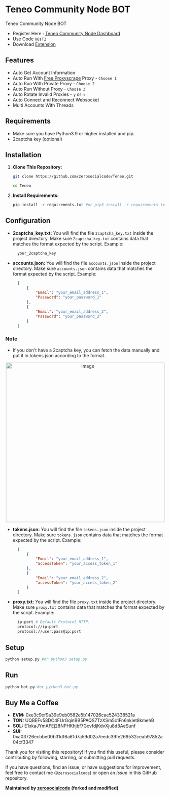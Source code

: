# Teneo Community Node BOT
Teneo Community Node BOT

- Register Here : [Teneo Community Node Dashboard](https://dashboard.teneo.pro/auth/signup)
- Use Code `X8sT2`
- Download [Extension](https://chromewebstore.google.com/detail/teneo-community-node/emcclcoaglgcpoognfiggmhnhgabppkm)

## Features

  - Auto Get Account Information
  - Auto Run With [Free Proxyscrape](https://proxyscrape.com/free-proxy-list) Proxy - `Choose 1`
  - Auto Run With Private Proxy - `Choose 2`
  - Auto Run Without Proxy - `Choose 3`
  - Auto Rotate Invalid Proxies - `y` or `n`
  - Auto Connect and Reconnect Websocket
  - Multi Accounts With Threads

## Requirements

- Make sure you have Python3.9 or higher installed and pip.
- 2captcha key (optional)

## Installation

1. **Clone This Repository:**
   ```bash
   git clone https://github.com/zerosocialcode/Teneo.git
   ```
   ```bash
   cd Teneo
   ```

2. **Install Requirements:**
   ```bash
   pip install -r requirements.txt #or pip3 install -r requirements.txt
   ```

## Configuration

- **2captcha_key.txt:** You will find the file `2captcha_key.txt` inside the project directory. Make sure `2captcha_key.txt` contains data that matches the format expected by the script. Example:
  ```bash
    your_2captcha_key
  ```

- **accounts.json:** You will find the file `accounts.json` inside the project directory. Make sure `accounts.json` contains data that matches the format expected by the script. Example:
  ```json
    [
        {
            "Email": "your_email_address_1",
            "Password": "your_password_1"
        },
        {
            "Email": "your_email_address_2",
            "Password": "your_password_2"
        }
    ]
  ```

### Note

- If you don't have a 2captcha key, you can fetch the data manually and put it in tokens.json according to the format.

<div style="text-align: center;">
  <img src="image.png" alt="Image" width="500"/>
</div>
  
- **tokens.json:** You will find the file `tokens.json` inside the project directory. Make sure `tokens.json` contains data that matches the format expected by the script. Example:
  ```json
    [
        {
            "Email": "your_email_address_1",
            "accessToken": "your_access_token_1"
        },
        {
            "Email": "your_email_address_2",
            "accessToken": "your_access_token_2"
        }
    ]
  ```

- **proxy.txt:** You will find the file `proxy.txt` inside the project directory. Make sure `proxy.txt` contains data that matches the format expected by the script. Example:
  ```bash
    ip:port # Default Protocol HTTP.
    protocol://ip:port
    protocol://user:pass@ip:port
  ```

## Setup

```bash
python setup.py #or python3 setup.py
```

## Run

```bash
python bot.py #or python3 bot.py
```

## Buy Me a Coffee

- **EVM:** 0xe3c9ef9a39e9eb0582e5b147026cae524338521a
- **TON:** UQBEFv58DC4FUrGqinBB5PAQS7TzXSm5c1Fn6nkiet8kmehB
- **SOL:** E1xkaJYmAFEj28NPHKhjbf7GcvfdjKdvXju8d8AeSunf
- **SUI:** 0xa03726ecbbe00b31df6a61d7a59d02a7eedc39fe269532ceab97852a04cf3347

Thank you for visiting this repository! If you find this useful, please consider contributing by following, starring, or submitting pull requests.

If you have questions, find an issue, or have suggestions for improvement, feel free to contact me (`@zerosocialcode`) or open an *issue* in this GitHub repository.

**Maintained by [zerosocialcode](https://github.com/zerosocialcode) (forked and modified)**
